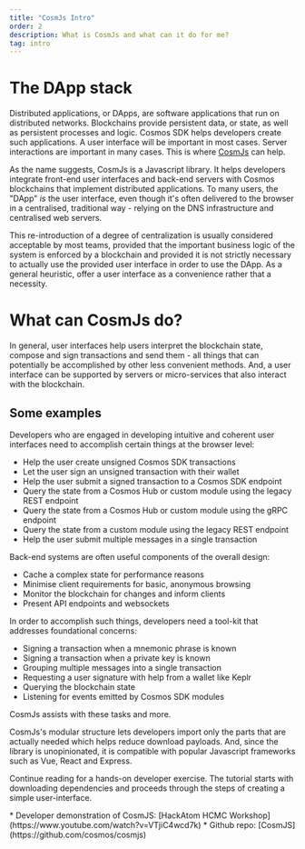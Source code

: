 ```yaml
---
title: "CosmJs Intro"
order: 2
description: What is CosmJs and what can it do for me? 
tag: intro
---
```


# The DApp stack

Distributed applications, or DApps, are software applications that run on distributed networks. Blockchains provide persistent data, or state, as well as persistent processes and logic. Cosmos SDK helps developers create such applications. A user interface will be important in most cases. Server interactions are important in many cases. This is where [CosmJs](https://github.com/cosmos/cosmjs) can help. 

As the name suggests, CosmJs is a Javascript library. It helps developers integrate front-end user interfaces and back-end servers with Cosmos blockchains that implement distributed applications. To many users, the "DApp" _is_ the user interface, even though it's often delivered to the browser in a centralised, traditional way - relying on the DNS infrastructure and centralised web servers. 

This re-introduction of a degree of centralization is usually considered acceptable by most teams, provided that the important business logic of the system is enforced by a blockchain and provided it is not strictly necessary to actually use the provided user interface in order to use the DApp. As a general heuristic, offer a user interface as a convenience rather that a necessity. 

# What can CosmJs do? 

In general, user interfaces help users interpret the blockchain state, compose and sign transactions and send them - all things that can potentially be accomplished by other less convenient methods. And, a user interface can be supported by servers or micro-services that also interact with the blockchain. 

## Some examples

Developers who are engaged in developing intuitive and coherent user interfaces need to accomplish certain things at the browser level:

* Help the user create unsigned Cosmos SDK transactions
* Let the user sign an unsigned transaction with their wallet
* Help the user submit a signed transaction to a Cosmos SDK endpoint
* Query the state from a Cosmos Hub or custom module using the legacy REST endpoint
* Query the state from a Cosmos Hub or custom module using the gRPC endpoint
* Query the state from a custom module using the legacy REST endpoint
* Help the user submit multiple messages in a single transaction

Back-end systems are often useful components of the overall design:

* Cache a complex state for performance reasons
* Minimise client requirements for basic, anonymous browsing
* Monitor the blockchain for changes and inform clients
* Present API endpoints and websockets

In order to accomplish such things, developers need a tool-kit that addresses foundational concerns:

* Signing a transaction when a mnemonic phrase is known
* Signing a transaction when a private key is known
* Grouping multiple messages into a single transaction
* Requesting a user signature with help from a wallet like Keplr
* Querying the blockchain state
* Listening for events emitted by Cosmos SDK modules

CosmJs assists with these tasks and more. 

CosmJs's modular structure lets developers import only the parts that are actually needed which helps reduce download payloads. And, since the library is unopinionated, it is compatible with popular Javascript frameworks such as Vue, React and Express.

Continue reading for a hands-on developer exercise. The tutorial starts with downloading dependencies and proceeds through the steps of creating a simple user-interface. 

<HighlightBox type="reading">
* Developer demonstration of CosmJS: [HackAtom HCMC Workshop](https://www.youtube.com/watch?v=VTjiC4wcd7k)
* Github repo: [CosmJS](https://github.com/cosmos/cosmjs)
</HighlightBox>